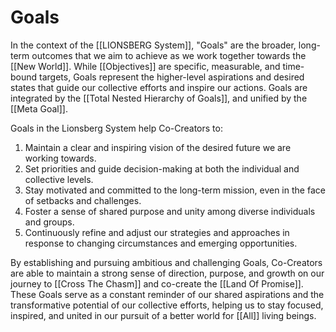 # Goals

In the context of the [[LIONSBERG System]], "Goals" are the broader, long-term outcomes that we aim to achieve as we work together towards the [[New World]]. While [[Objectives]] are specific, measurable, and time-bound targets, Goals represent the higher-level aspirations and desired states that guide our collective efforts and inspire our actions. Goals are integrated by the [[Total Nested Hierarchy of Goals]], and unified by the [[Meta Goal]]. 

Goals in the Lionsberg System help Co-Creators to:

1.  Maintain a clear and inspiring vision of the desired future we are working towards.
2.  Set priorities and guide decision-making at both the individual and collective levels.
3.  Stay motivated and committed to the long-term mission, even in the face of setbacks and challenges.
4.  Foster a sense of shared purpose and unity among diverse individuals and groups.
5.  Continuously refine and adjust our strategies and approaches in response to changing circumstances and emerging opportunities.

By establishing and pursuing ambitious and challenging Goals, Co-Creators are able to maintain a strong sense of direction, purpose, and growth on our journey to [[Cross The Chasm]] and co-create the [[Land Of Promise]]. These Goals serve as a constant reminder of our shared aspirations and the transformative potential of our collective efforts, helping us to stay focused, inspired, and united in our pursuit of a better world for [[All]] living beings.